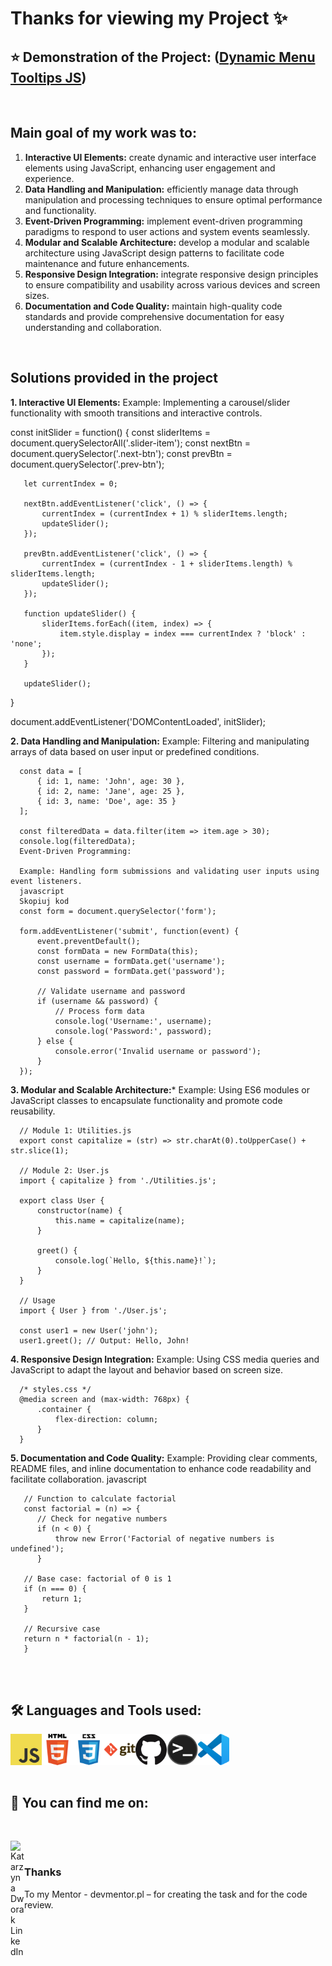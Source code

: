 # Thanks for viewing my Project ✨

## :star: Demonstration of the Project: ([Dynamic Menu Tooltips JS](https://katarzynadworak.github.io/dynamic-gallery-slider/))
<br />

## Main goal of my work was to:
1. **Interactive UI Elements:** create dynamic and interactive user interface elements using JavaScript, enhancing user engagement and experience.
2. **Data Handling and Manipulation:** efficiently manage data through manipulation and processing techniques to ensure optimal performance and functionality.
3. **Event-Driven Programming:** implement event-driven programming paradigms to respond to user actions and system events seamlessly.
4. **Modular and Scalable Architecture:** develop a modular and scalable architecture using JavaScript design patterns to facilitate code maintenance and future enhancements.
5. **Responsive Design Integration:** integrate responsive design principles to ensure compatibility and usability across various devices and screen sizes.
6. **Documentation and Code Quality:** maintain high-quality code standards and provide comprehensive documentation for easy understanding and collaboration.
<br />

## Solutions provided in the project
**1. Interactive UI Elements:**
Example: Implementing a carousel/slider functionality with smooth transitions and interactive controls.

   const initSlider = function() {
       const sliderItems = document.querySelectorAll('.slider-item');
       const nextBtn = document.querySelector('.next-btn');
       const prevBtn = document.querySelector('.prev-btn');
       
       let currentIndex = 0;
       
       nextBtn.addEventListener('click', () => {
           currentIndex = (currentIndex + 1) % sliderItems.length;
           updateSlider();
       });
       
       prevBtn.addEventListener('click', () => {
           currentIndex = (currentIndex - 1 + sliderItems.length) % sliderItems.length;
           updateSlider();
       });
       
       function updateSlider() {
           sliderItems.forEach((item, index) => {
               item.style.display = index === currentIndex ? 'block' : 'none';
           });
       }
       
       updateSlider();
   }
   
   document.addEventListener('DOMContentLoaded', initSlider);

**2. Data Handling and Manipulation:**
Example: Filtering and manipulating arrays of data based on user input or predefined conditions.

      const data = [
          { id: 1, name: 'John', age: 30 },
          { id: 2, name: 'Jane', age: 25 },
          { id: 3, name: 'Doe', age: 35 }
      ];
      
      const filteredData = data.filter(item => item.age > 30);
      console.log(filteredData);
      Event-Driven Programming:
      
      Example: Handling form submissions and validating user inputs using event listeners.
      javascript
      Skopiuj kod
      const form = document.querySelector('form');
      
      form.addEventListener('submit', function(event) {
          event.preventDefault();
          const formData = new FormData(this);
          const username = formData.get('username');
          const password = formData.get('password');
          
          // Validate username and password
          if (username && password) {
              // Process form data
              console.log('Username:', username);
              console.log('Password:', password);
          } else {
              console.error('Invalid username or password');
          }
      });
**3. Modular and Scalable Architecture:***
Example: Using ES6 modules or JavaScript classes to encapsulate functionality and promote code reusability.

      // Module 1: Utilities.js
      export const capitalize = (str) => str.charAt(0).toUpperCase() + str.slice(1);
      
      // Module 2: User.js
      import { capitalize } from './Utilities.js';
      
      export class User {
          constructor(name) {
              this.name = capitalize(name);
          }
          
          greet() {
              console.log(`Hello, ${this.name}!`);
          }
      }
      
      // Usage
      import { User } from './User.js';
      
      const user1 = new User('john');
      user1.greet(); // Output: Hello, John!
   
**4. Responsive Design Integration:**
Example: Using CSS media queries and JavaScript to adapt the layout and behavior based on screen size.

      /* styles.css */
      @media screen and (max-width: 768px) {
          .container {
              flex-direction: column;
          }
      }

**5. Documentation and Code Quality:**
Example: Providing clear comments, README files, and inline documentation to enhance code readability and facilitate collaboration.
javascript

       // Function to calculate factorial
       const factorial = (n) => {
          // Check for negative numbers
          if (n < 0) {
              throw new Error('Factorial of negative numbers is undefined');
          }
       
       // Base case: factorial of 0 is 1
       if (n === 0) {
           return 1;
       }
       
       // Recursive case
       return n * factorial(n - 1);
       }
<br />
<br />

## 🛠️ Languages and Tools used: 

<img align="left" alt="JavaScript" width="50px" src="https://raw.githubusercontent.com/github/explore/379d8d145b878a5b7a1c2a5b5800b1d82d5c8c8f/topics/javascript/javascript.png" />

<img align="left" alt="HTML5" width="50px" src="https://raw.githubusercontent.com/github/explore/80688e429a7d4ef2fca1e82350fe8e3517d3494d/topics/html/html.png" />

<img align="left" alt="CSS3" width="50px" src="https://raw.githubusercontent.com/github/explore/80688e429a7d4ef2fca1e82350fe8e3517d3494d/topics/css/css.png" />

<img align="left" alt="Git" width="50px" src="https://raw.githubusercontent.com/github/explore/80688e429a7d4ef2fca1e82350fe8e3517d3494d/topics/git/git.png" />

<img align="left" alt="GitHub" width="50px" src="https://raw.githubusercontent.com/github/explore/78df643247d429f6cc873026c0622819ad797942/topics/github/github.png" />

<img align="left" alt="Terminal" width="50px" src="https://raw.githubusercontent.com/github/explore/80688e429a7d4ef2fca1e82350fe8e3517d3494d/topics/terminal/terminal.png" />

<img align="left" alt="Visual Studio Code" width="50px" src="https://raw.githubusercontent.com/github/explore/80688e429a7d4ef2fca1e82350fe8e3517d3494d/topics/visual-studio-code/visual-studio-code.png" />

<br />
<br />
<br />
<br />

## :blue_heart:  You can find me on:
<br/>

[<img align="left" alt="Katarzyna Dworak LinkedIn" width="22px" src="https://cdn.jsdelivr.net/npm/simple-icons@v3/icons/linkedin.svg" />](https://www.linkedin.com/in/katarzynadworakk/)

 
<br />

### Thanks
To my Mentor - devmentor.pl – for creating the task and for the code review.
